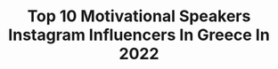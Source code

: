 ---
title: Top 10 Motivational Speakers Instagram Influencers In Greece In 2022
description: >-
  Find top motivational speakers Instagram influencers in Greece in 2022. Most popular hashtags: #motivation #fitness #greece #photography.
platform: Instagram
hits: 11
text_top: Identify the most popular Instagram influencers on inBeat.
text_bottom: Our platform aggregates 11 Instagram influencers like this in Greece for you to connect with.
profiles:
  - username: "conn_vel"
    fullname: >-
      Konstantinos Veltsis
    bio: >-
      T44 Long Jump athlete 🇬🇷 Paralympian at Rio 2016 @newbalancegreece athlete PERSONAL TRAINER 💪🔥 Motivational Speaker 🎤
    location: "Greece"
    followers: 15675
    engagement: 556
    commentsToLikes: 0.004068
    id: ck6tiov2714vc0j71o5oq9y87
    verified: false
    hashtags: "#irodikos, #caldera, #santorini, #vacations"
  - username: "markonikolic86"
    fullname: >-
      🇷🇸 M A K E  N O I S E 🇷🇸
    bio: >-
      🏅M A K E N O I S E 🏅 Motivational speaker 1000 km Nis - Athens Operation manager Flint Academy Kuwait 🇰🇼
    location: "Greece"
    followers: 242261
    engagement: 148
    commentsToLikes: 0.011302
    id: ckaoxrdqueep60i78giev81fx
    verified: false
    hashtags: ""
  - username: "odymaxx"
    fullname: >-
      ⚜️ Odysseas Potamitis ⚜️
    bio: >-
      💡 Ecom Expert, Investor, Speaker 💰 Broke To 8-Figure Sales Annually 👑 $15M+ In Monthly Sales 🔮 Fndr Of @businesswolvesteam 🎯 Stay Humble & Do Numbers
    location: "Greece"
    followers: 9326
    engagement: 470
    commentsToLikes: 0.063177
    id: ckap82a97mihh0i78hx58ay3g
    verified: false
    hashtags: "#ecomsorcerer, #businessstartup, #odymaxx, #changeiscoming"
  - username: "fatekhan_786"
    fullname: >-
      m̰̃r̰̃.k̰̃h̰̃ã̰ñ̰
    bio: >-
      ã̰l̰̃h̰̃ṵ̃m̰̃d̰̃ṵ̃l̰̃ḭ̃ã̰l̰̃l̰̃ã̰h̰̃ f̰̃õ̰r̰̃ ḛ̃ṽ̰ḛ̃r̰̃ỹ̰t̰̃h̰̃ḭ̃ñ̰g̰̃..
    location: "Greece"
    followers: 3936
    engagement: 9629
    commentsToLikes: 0.010046
    id: ck8t7pl2ahkpd0j78j8duxwiy
    verified: false
    hashtags: "#truth, #apjabdulkalamsir, #positivequotes, #keepsupporting"
  - username: "christinaflampouri"
    fullname: >-
      Christina Flampouri
    bio: >-
      🚩the only Greek Woman to ascend all the #7summits 🚩1st Greek woman to summit #Everest 8.848m 🚩the only Greek who summited Everest & #Lhotse in 6days
    location: "Greece"
    followers: 4956
    engagement: 1328
    commentsToLikes: 0.027553
    id: ck5zq2ayptsuq0i149lxl21lv
    verified: false
    hashtags: "#nature, #mountainegirl, #niveacreme, #friends"
  - username: "damekellyholmes"
    fullname: >-
      𝐊𝐞𝐥𝐥𝐲 𝐇𝐨𝐥𝐦𝐞𝐬 😁
    bio: >-
      Colonel,Dame, Double Olympic 🥇🥇 Global Transformational and MH Speaker Positivity, Mindest, Fɪᴛɴᴇss Follow @militaryinmotion for workouts 🏋🏽‍♂️💪🏽
    location: "Greece"
    followers: 67036
    engagement: 135
    commentsToLikes: 0.099824
    id: ck15rb1e971qp0i199nz0nu6q
    verified: true
    hashtags: "#workout, #abs, #strong, #workhard"
  - username: "koulourisdim"
    fullname: >-
      Dimitris Koulouris
    bio: >-
      Olympian Rio2016 - Swimming Fitness Trainer - Swimming Coach Owner of @_training_room_ @training_pool Sports Nutritionist, MSc Athens, Greece
    location: "Greece"
    followers: 12168
    engagement: 879
    commentsToLikes: 0.007652
    id: ck8svsuwwckio0j78fv4nfwb1
    verified: false
    hashtags: "#summeringreece, #motivation, #workout, #zisedinata"
  - username: "panostogias"
    fullname: >-
      Panos Togias
    bio: >-
      Executive Chef 📌Facebook 〰Panos Togias 🍎Official Page Facebook 〰Πάνος Τόγιας 📩Email ➖ panosstogias58@gmail.com 🤝Dm for collab
    location: "Greece"
    followers: 31046
    engagement: 983
    commentsToLikes: 0.008813
    id: ck6txhnxjxw5f0j71clm9lohv
    verified: false
    hashtags: "#black, #cheflife, #finedinning, #white"
  - username: "andreas_jason_maris"
    fullname: >-
      A.I.M
    bio: >-
      📍| ʟɪᴠᴇ ɪɴ ᴀᴛʜᴇɴꜱ🇬🇷 📍| ʙᴏʀɴ ɪɴ ʙᴇʀɴ 🇨🇭 ♎️| ʟɪʙʀᴀ 🧑🏻| ᴀ ɴᴀᴍᴇ, ᴀɴ ᴀ.ɪ.ᴍ
    location: "Greece"
    followers: 18798
    engagement: 601
    commentsToLikes: 0.195332
    id: ckap2ywqh0wrk0i781ouqkf0e
    verified: false
    hashtags: "#fashion, #hot, #photooftheday, #bestoftheday"
  - username: "zoe_andrikopoulou"
    fullname: >-
      Zoe Andrikopoulou
    bio: >-
      ◈ 🅝🅔🅦 🅑🅐🅛🅐🅝🅒🅔 Athlete ◈1500m,3km SC,5km🏃🏽‍♀️ ◈ Personal Trainer 💪🏼 ◈ @arlaproteingr @stoiximan @kassimatis_partners @garmingreece
    location: "Greece"
    followers: 27416
    engagement: 531
    commentsToLikes: 0.020917
    id: ckaoxnn3qe0sv0i78yhmfk4ry
    verified: false
    hashtags: "#portraitphotography, #teamnb, #photoshooting, #wegotnow"
---